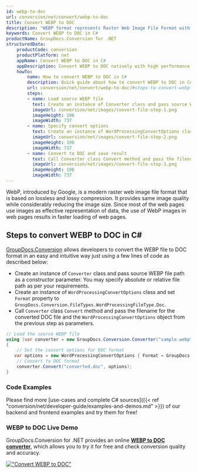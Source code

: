 ```yaml
---
id: webp-to-doc
url: conversion/net/convert/webp-to-doc
title: Convert WEBP to DOC
description: "WEBP format represents Raster Web Image File Format with .webp extension. Learn how to convert WEBP to DOC file programmatically in C# language using GroupDocs.Conversion for .NET library."
keywords: Convert WEBP to DOC in C#
productName: GroupDocs.Conversion for .NET
structuredData:
    productCode: conversion
    productPlatform: net
    appName: Convert WEBP to DOC in C#
    appDescription: Convert WEBP to DOC natively with high performance using C# language and server side GroupDocs.Conversion for .NET APIs, without the use of any software like Microsoft or Open Office.
    howTo:
        name: How to convert WEBP to DOC in C# 
        description: Quick guide about how to convert WEBP to DOC in C# with high performance and accuracy.
        url: conversion/net/convert/webp-to-doc/#steps-to-convert-webp-to-doc-in-c
        steps:
        - name: Load source WEBP file 
          text: Create an instance of Converter class and pass source WEBP file path as a constructor parameter. You may specify absolute or relative file path as per your requirements. 
          imageUrl: conversion/net/images/convert-file-step-1.png
          imageHeight: 196
          imageWidth: 737
        - name: Specify convert options 
          text: Create an instance of WordProcessingConvertOptions class.
          imageUrl: conversion/net/images/convert-file-step-2.png
          imageHeight: 196
          imageWidth: 737
        - name: Convert to DOC and save result 
          text: Call Converter class Convert method and pass the filename for the converted HTML file and the WordProcessingConvertOptions object from the previous step as parameters.
          imageUrl: conversion/net/images/convert-file-step-3.png
          imageHeight: 196
          imageWidth: 737
---
```


WebP, introduced by Google, is a modern raster web image file format that is based on lossless and lossy compression. It provides same image quality while considerably reducing the image size. Since most of the web pages use images as effective representation of data, the use of WebP images in web pages results in faster loading of web pages.

## Steps to convert WEBP to DOC in C#

[GroupDocs.Conversion](https://products.groupdocs.com/conversion/net) allows developers to convert the WEBP file to DOC format in an easy and intuitive way just using a few lines of code as described below:

* Create an instance of `Converter` class and pass source WEBP file path as a constructor parameter. You may specify absolute or relative file path as per your requirements. 
* Create an instance of `WordProcessingConvertOptions` class and set `Format` property to `GroupDocs.Conversion.FileTypes.WordProcessingFileType.Doc`.
* Call `Converter` class `Convert` method and pass the filename for the converted DOC file and the `WordProcessingConvertOptions` object from the previous step as parameters.

```csharp
// Load the source WEBP file
using (var converter = new GroupDocs.Conversion.Converter("sample.webp"))
{
    // Set the convert options for DOC format
   var options = new WordProcessingConvertOptions { Format = GroupDocs.Conversion.FileTypes.WordProcessingFileType.Doc };
    // Convert to DOC format
    converter.Convert("converted.doc", options);
}
```

### Code Examples

Please find more [use-cases and complete C# sources]({{< ref "conversion/net/developer-guide/examples-and-demos.md" >}}) of our backend and frontend examples and try them for free!

### WEBP to DOC Live Demo

GroupDocs.Conversion for .NET provides an online [**WEBP to DOC converter**](https://products.groupdocs.app/conversion/webp-to-doc), which allows you to try it for free and check conversion quality and accuracy.

[!["Convert WEBP to DOC"](conversion/net/images/convert-to-doc/convert-webp-to-doc.png)](https://products.groupdocs.app/conversion/webp-to-doc)